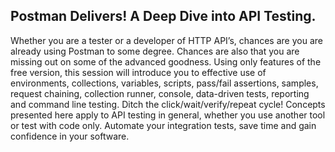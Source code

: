 ## Postman Delivers! A Deep Dive into API Testing.

Whether you are a tester or a developer of HTTP API’s, chances are you are already using Postman 
to some degree. Chances are also that you are missing out on some of the advanced goodness. Using 
only features of the free version, this session will introduce you to effective use of environments, 
collections, variables, scripts, pass/fail assertions, samples, request chaining, collection runner, 
console, data-driven tests, reporting and command line testing. Ditch the click/wait/verify/repeat cycle! 
Concepts presented here apply to API testing in general, whether you use another tool or test with code 
only. Automate your integration tests, save time and gain confidence in your software.
